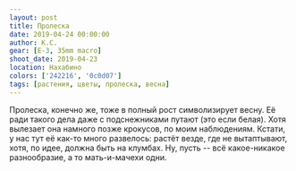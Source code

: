 ```yaml
---
layout: post
title: Пролеска
date: 2019-04-24 00:00:00
author: К.С.
gear: [E-3, 35mm macro]
shoot_date: 2019-04-23
location: Нахабино
colors: ['242216', '0c0d07']
tags: [растения, цветы, пролеска, весна]
---
```

Пролеска, конечно же, тоже в полный рост символизирует весну. Её ради такого дела даже с подснежниками путают (это если белая). Хотя вылезает она намного позже крокусов, по моим наблюдениям. Кстати, у нас тут её как-то много развелось: растёт везде, где не вытаптывают, хотя, по идее, должна быть на клумбах. Ну, пусть -- всё какое-никакое разнообразие, а то мать-и-мачехи одни.
